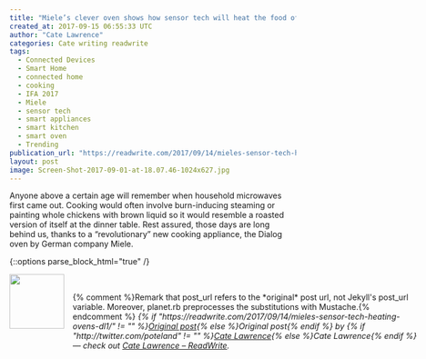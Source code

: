```yaml
---
title: "Miele’s clever oven shows how sensor tech will heat the food of the future"
created_at: 2017-09-15 06:55:33 UTC
author: "Cate Lawrence"
categories: Cate writing readwrite
tags: 
  - Connected Devices
  - Smart Home
  - connected home
  - cooking
  - IFA 2017
  - Miele
  - sensor tech
  - smart appliances
  - smart kitchen
  - smart oven
  - Trending
publication_url: "https://readwrite.com/2017/09/14/mieles-sensor-tech-heating-ovens-dl1/"
layout: post
image: Screen-Shot-2017-09-01-at-18.07.46-1024x627.jpg
---
```

Anyone above a certain age will remember when household microwaves first came out. Cooking would often involve burn-inducing steaming or painting whole chickens with brown liquid so it would resemble a roasted version of itself at the dinner table. Rest assured, those days are long behind us, thanks to a “revolutionary” new cooking appliance, the Dialog oven by German company Miele.


{::options parse_block_html="true" /}
<div class="author">
   <img src="http://www.rss-specifications.com/rss-spec-rss.gif" style="width: 96px; height: 96;">
   <span style="position: absolute; padding: 32px 15px;">{% comment %}Remark that post_url refers to the *original* post url, not Jekyll's post_url variable. Moreover, planet.rb preprocesses the substitutions with Mustache.{% endcomment %}
      <i>{% if "https://readwrite.com/2017/09/14/mieles-sensor-tech-heating-ovens-dl1/" != "" %}<a href="https://readwrite.com/2017/09/14/mieles-sensor-tech-heating-ovens-dl1/">Original post</a>{% else %}Original post{% endif %} by {% if "http://twitter.com/poteland" != "" %}<a href="http://twitter.com/poteland">Cate Lawrence</a>{% else %}Cate Lawrence{% endif %} &mdash; check out <a href="https://readwrite.com">Cate Lawrence – ReadWrite</a>.</i>
  </span>
</div>
